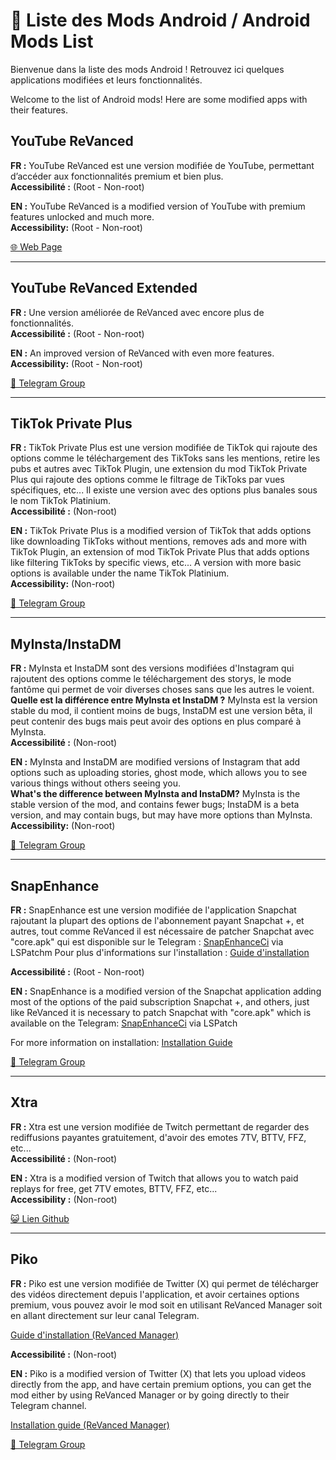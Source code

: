 # 📱 Liste des Mods Android / Android Mods List

Bienvenue dans la liste des mods Android ! Retrouvez ici quelques applications modifiées et leurs fonctionnalités.  

Welcome to the list of Android mods! Here are some modified apps with their features.

## YouTube ReVanced
**FR :** YouTube ReVanced est une version modifiée de YouTube, permettant d’accéder aux fonctionnalités premium et bien plus.  
**Accessibilité :** (Root - Non-root)

**EN :** YouTube ReVanced is a modified version of YouTube with premium features unlocked and much more.  
**Accessibility:** (Root - Non-root)

[🌐 Web Page](https://revanced.app/)

---

## YouTube ReVanced Extended
**FR :** Une version améliorée de ReVanced avec encore plus de fonctionnalités.  
**Accessibilité :** (Root - Non-root)

**EN :** An improved version of ReVanced with even more features.  
**Accessibility:** (Root - Non-root)

[📢 Telegram Group](https://t.me/revanced_extended)

---

## TikTok Private Plus
**FR :** TikTok Private Plus est une version modifiée de TikTok qui rajoute des options comme le téléchargement des TikToks sans les mentions, retire les pubs et autres avec TikTok Plugin, une extension du mod TikTok Private Plus qui rajoute des options comme le filtrage de TikToks par vues spécifiques, etc... Il existe une version avec des options plus banales sous le nom TikTok Platinium.  
**Accessibilité :** (Non-root)

**EN :** TikTok Private Plus is a modified version of TikTok that adds options like downloading TikToks without mentions, removes ads and more with TikTok Plugin, an extension of mod TikTok Private Plus that adds options like filtering TikToks by specific views, etc... A version with more basic options is available under the name TikTok Platinium.  
**Accessibility:** (Non-root)

[📢 Telegram Group](https://t.me/tiktokupdatez) <!-- Remplacez le # par le lien réel de la page de TikTok Private Plus -->

---

## MyInsta/InstaDM
**FR :** MyInsta et InstaDM sont des versions modifiées d'Instagram qui rajoutent des options comme le téléchargement des storys, le mode fantôme qui permet de voir diverses choses sans que les autres le voient.  
**Quelle est la différence entre MyInsta et InstaDM ?** MyInsta est la version stable du mod, il contient moins de bugs, InstaDM est une version bêta, il peut contenir des bugs mais peut avoir des options en plus comparé à MyInsta.  
**Accessibilité :** (Non-root)

**EN :** MyInsta and InstaDM are modified versions of Instagram that add options such as uploading stories, ghost mode, which allows you to see various things without others seeing you.  
**What's the difference between MyInsta and InstaDM?** MyInsta is the stable version of the mod, and contains fewer bugs; InstaDM is a beta version, and may contain bugs, but may have more options than MyInsta.  
**Accessibility:** (Non-root)

[📢 Telegram Group](https://t.me/instasmashrepo)

---

## SnapEnhance
**FR :** SnapEnhance est une version modifiée de l'application Snapchat rajoutant la plupart des options de l'abonnement payant Snapchat +, et autres, tout comme ReVanced il est nécessaire de patcher Snapchat avec "core.apk" qui est disponible sur le Telegram : [SnapEnhanceCi](https://t.me/snapenhance_ci) via LSPatchm
Pour plus d'informations sur l'installation : [Guide d'installation](https://github.com/rhunk/SnapEnhance/wiki/Installation-Guide) <!-- Remplacez # par le lien du guide d'installation -->

**Accessibilité :** (Root - Non-root)

**EN :** SnapEnhance is a modified version of the Snapchat application adding most of the options of the paid subscription Snapchat +, and others, just like ReVanced it is necessary to patch Snapchat with "core.apk" which is available on the Telegram: [SnapEnhanceCi](https://t.me/snapenhance_ci) via LSPatch

For more information on installation: [Installation Guide](https://github.com/rhunk/SnapEnhance/wiki/Installation-Guide)

[📢 Telegram Group](https://t.me/snapenhance)

---

## Xtra
**FR :** Xtra est une version modifiée de Twitch permettant de regarder des rediffusions payantes gratuitement, d'avoir des emotes 7TV, BTTV, FFZ, etc...  
**Accessibilité :** (Non-root)

**EN :** Xtra is a modified version of Twitch that allows you to watch paid replays for free, get 7TV emotes, BTTV, FFZ, etc...  
**Accessibility :** (Non-root)

[😺 Lien Github](https://github.com/crackededed/Xtra)

---

## Piko
**FR :** Piko est une version modifiée de Twitter (X) qui permet de télécharger des vidéos directement depuis l'application, et avoir certaines options premium, vous pouvez avoir le mod soit en utilisant ReVanced Manager soit en allant directement sur leur canal Telegram.

[Guide d'installation (ReVanced Manager)](https://github.com/crimera/piko/blob/main/docs/images/manager.png) <!-- Remplacez # par le lien réel du guide d'installation -->

**Accessibilité :** (Non-root)

**EN :** Piko is a modified version of Twitter (X) that lets you upload videos directly from the app, and have certain premium options, you can get the mod either by using ReVanced Manager or by going directly to their Telegram channel.

[Installation guide (ReVanced Manager)](https://github.com/crimera/piko/blob/main/docs/images/manager.png) <!-- Remplacez # par le lien réel du guide d'installation -->

[📢 Telegram Group](https://github.com/crimera/piko)
